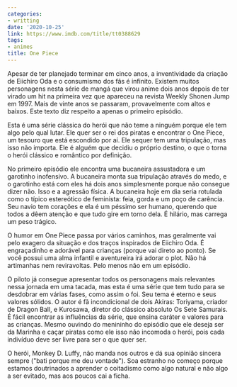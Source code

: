 ```yaml
---
categories:
- writting
date: '2020-10-25'
link: https://www.imdb.com/title/tt0388629
tags:
- animes
title: One Piece
---
```


Apesar de ter planejado terminar em cinco anos, a inventividade da criação de Eiichiro Oda e o consumismo dos fãs é infinito. Existem muitos personagens nesta série de mangá que virou anime dois anos depois de ter virado um hit na primeira vez que apareceu na revista Weekly Shonen Jump em 1997. Mais de vinte anos se passaram, provavelmente com altos e baixos. Este texto diz respeito a apenas o primeiro episódio.

Esta é uma série clássica do herói que não teme a ninguém porque ele tem algo pelo qual lutar. Ele quer ser o rei dos piratas e encontrar o One Piece, um tesouro que está escondido por aí. Ele sequer tem uma tripulação, mas isso não importa. Ele é alguém que decidiu o próprio destino, o que o torna o herói clássico e romântico por definição.

No primeiro episódio ele encontra uma bucaneira assustadora e um garotinho inofensivo. A bucaneira monta sua tripulação através do medo, e o garotinho está com eles há dois anos simplesmente porque não consegue dizer não. Isso e a agressão física. A bucaneira hoje em dia seria rotulada como o típico estereótico de feminista: feia, gorda e um poço de carência. Seu navio tem corações e ela é um péssimo ser humano, querendo que todos a dêem atenção e que tudo gire em torno dela. É hilário, mas carrega um peso trágico.

O humor em One Piece passa por vários caminhos, mas geralmente vai pelo exagero da situação e dos traços inspirados de Eiichiro Oda. É engraçadinho e adorável para crianças (porque vai direto ao ponto). Se você possui uma alma infantil e aventureira irá adorar o plot. Não há artimanhas nem reviravoltas. Pelo menos não em um episódio.

O piloto já consegue apresentar todos os personagens mais relevantes nessa jornada em uma tacada, mas esta é uma série que tem tudo para se desdobrar em várias fases, como assim o foi. Seu tema é eterno e seus valores sólidos. O autor é fã incondicional de dois Akiras: Toriyama, criador de Dragon Ball, e Kurosawa, diretor do clássico absoluto Os Sete Samurais. É fácil encontrar as influências da série, que ensina caráter e valores para as crianças. Mesmo ouvindo do menininho do episódio que ele deseja ser da Marinha e caçar piratas como ele isso não incomoda o herói, pois cada indivíduo deve ser livre para ser o que quer ser.

O herói, Monkey D. Luffy, não manda nos outros e dá sua opinião sincera sempre ("bati porque me deu vontade"). Soa estranho no começo porque estamos doutrinados a aprender o coitadismo como algo natural e não algo a ser evitado, mas aos poucos cai a ficha.
